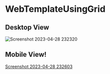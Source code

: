 # WebTemplateUsingGrid

## Desktop View
![Screenshot 2023-04-28 232320](https://user-images.githubusercontent.com/90702705/235219143-5bb0cc11-212b-4fd2-9676-81e0952d0af3.png)

## Mobile View!
[Screenshot 2023-04-28 232603](https://user-images.githubusercontent.com/90702705/235219635-5b3b3563-49d3-42b0-9abf-9aa40294c3ca.png)


